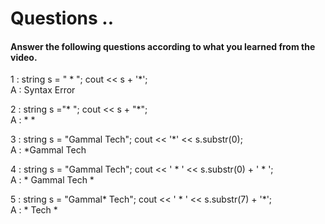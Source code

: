 # Questions ..

#### Answer the following questions according to what you learned from the video.

1 : string s = " * "; cout << s + '*';  
A : Syntax Error

2 : string s ="* "; cout << s + "*";  
A : * *

3 : string s = "Gammal Tech"; cout << '*' << s.substr(0);  
A : *Gammal Tech

4 : string s = "Gammal Tech"; cout << ' * ' << s.substr(0) + ' * ';  
A : * Gammal Tech *

5 : string s = "Gammal* Tech"; cout << ' * ' << s.substr(7) + '*';  
A : * Tech *
